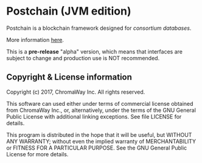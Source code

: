 # Postchain (JVM edition)

Postchain is a blockchain framework designed for _consortium databases_.

More information [here](https://chromaway.com/products/postchain/).

This is a **pre-release** "alpha" version, which means that interfaces 
are subject to change and production use is NOT recommended.

## Copyright & License information

Copyright (c) 2017, ChromaWay Inc.
All rights reserved.

This software can used either under terms of commercial license
obtained from ChromaWay Inc., or, alternatively, under the terms
of the GNU General Public License with additional linking exceptions.
See file LICENSE for details.

This program is distributed in the hope that it will be useful,
but WITHOUT ANY WARRANTY; without even the implied warranty of
MERCHANTABILITY or FITNESS FOR A PARTICULAR PURPOSE.  See the
GNU General Public License for more details.
